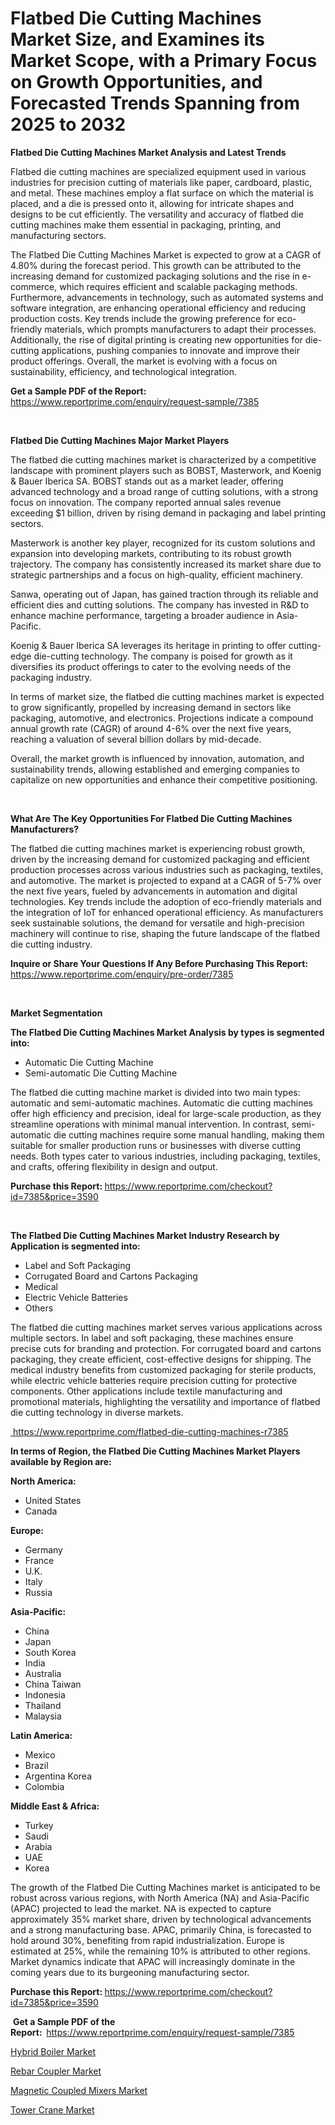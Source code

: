 <p><h1>Flatbed Die Cutting Machines Market Size, and Examines its Market Scope, with a Primary Focus on Growth Opportunities, and Forecasted Trends Spanning from 2025 to 2032</h1></p><p><strong>Flatbed Die Cutting Machines Market Analysis and Latest Trends</strong></p>
<p><p>Flatbed die cutting machines are specialized equipment used in various industries for precision cutting of materials like paper, cardboard, plastic, and metal. These machines employ a flat surface on which the material is placed, and a die is pressed onto it, allowing for intricate shapes and designs to be cut efficiently. The versatility and accuracy of flatbed die cutting machines make them essential in packaging, printing, and manufacturing sectors.</p><p>The Flatbed Die Cutting Machines Market is expected to grow at a CAGR of 4.80% during the forecast period. This growth can be attributed to the increasing demand for customized packaging solutions and the rise in e-commerce, which requires efficient and scalable packaging methods. Furthermore, advancements in technology, such as automated systems and software integration, are enhancing operational efficiency and reducing production costs. Key trends include the growing preference for eco-friendly materials, which prompts manufacturers to adapt their processes. Additionally, the rise of digital printing is creating new opportunities for die-cutting applications, pushing companies to innovate and improve their product offerings. Overall, the market is evolving with a focus on sustainability, efficiency, and technological integration.</p></p>
<p><strong>Get a Sample PDF of the Report:&nbsp;</strong> <a href="https://www.reportprime.com/enquiry/request-sample/7385?utm_campaign=2110&utm_medium=2&utm_source=Github&utm_content=ia&utm_term=19032025&utm_id=flatbed-die-cutting-machines">https://www.reportprime.com/enquiry/request-sample/7385</a></p>
<p>&nbsp;</p>
<p><strong>Flatbed Die Cutting Machines Major Market Players</strong></p>
<p><p>The flatbed die cutting machines market is characterized by a competitive landscape with prominent players such as BOBST, Masterwork, and Koenig & Bauer Iberica SA. BOBST stands out as a market leader, offering advanced technology and a broad range of cutting solutions, with a strong focus on innovation. The company reported annual sales revenue exceeding $1 billion, driven by rising demand in packaging and label printing sectors.</p><p>Masterwork is another key player, recognized for its custom solutions and expansion into developing markets, contributing to its robust growth trajectory. The company has consistently increased its market share due to strategic partnerships and a focus on high-quality, efficient machinery.</p><p>Sanwa, operating out of Japan, has gained traction through its reliable and efficient dies and cutting solutions. The company has invested in R&D to enhance machine performance, targeting a broader audience in Asia-Pacific.</p><p>Koenig & Bauer Iberica SA leverages its heritage in printing to offer cutting-edge die-cutting technology. The company is poised for growth as it diversifies its product offerings to cater to the evolving needs of the packaging industry.</p><p>In terms of market size, the flatbed die cutting machines market is expected to grow significantly, propelled by increasing demand in sectors like packaging, automotive, and electronics. Projections indicate a compound annual growth rate (CAGR) of around 4-6% over the next five years, reaching a valuation of several billion dollars by mid-decade.</p><p>Overall, the market growth is influenced by innovation, automation, and sustainability trends, allowing established and emerging companies to capitalize on new opportunities and enhance their competitive positioning.</p></p>
<p>&nbsp;</p>
<p><strong>What Are The Key Opportunities For Flatbed Die Cutting Machines Manufacturers?</strong></p>
<p><p>The flatbed die cutting machines market is experiencing robust growth, driven by the increasing demand for customized packaging and efficient production processes across various industries such as packaging, textiles, and automotive. The market is projected to expand at a CAGR of 5-7% over the next five years, fueled by advancements in automation and digital technologies. Key trends include the adoption of eco-friendly materials and the integration of IoT for enhanced operational efficiency. As manufacturers seek sustainable solutions, the demand for versatile and high-precision machinery will continue to rise, shaping the future landscape of the flatbed die cutting industry.</p></p>
<p><strong>Inquire or Share Your Questions If Any Before Purchasing This Report:</strong> <a href="https://www.reportprime.com/enquiry/pre-order/7385?utm_campaign=2110&utm_medium=2&utm_source=Github&utm_content=ia&utm_term=19032025&utm_id=flatbed-die-cutting-machines">https://www.reportprime.com/enquiry/pre-order/7385</a></p>
<p>&nbsp;</p>
<p><strong>Market Segmentation</strong></p>
<p><strong>The Flatbed Die Cutting Machines Market Analysis by types is segmented into:</strong></p>
<p><ul><li>Automatic Die Cutting Machine</li><li>Semi-automatic Die Cutting Machine</li></ul></p>
<p><p>The flatbed die cutting machine market is divided into two main types: automatic and semi-automatic machines. Automatic die cutting machines offer high efficiency and precision, ideal for large-scale production, as they streamline operations with minimal manual intervention. In contrast, semi-automatic die cutting machines require some manual handling, making them suitable for smaller production runs or businesses with diverse cutting needs. Both types cater to various industries, including packaging, textiles, and crafts, offering flexibility in design and output.</p></p>
<p><strong>Purchase this Report:&nbsp;</strong><a href="https://www.reportprime.com/checkout?id=7385&price=3590&utm_campaign=2110&utm_medium=2&utm_source=Github&utm_content=ia&utm_term=19032025&utm_id=flatbed-die-cutting-machines">https://www.reportprime.com/checkout?id=7385&price=3590</a></p>
<p>&nbsp;</p>
<p><strong>The Flatbed Die Cutting Machines Market Industry Research by Application is segmented into:</strong></p>
<p><ul><li>Label and Soft Packaging</li><li>Corrugated Board and Cartons Packaging</li><li>Medical</li><li>Electric Vehicle Batteries</li><li>Others</li></ul></p>
<p><p>The flatbed die cutting machines market serves various applications across multiple sectors. In label and soft packaging, these machines ensure precise cuts for branding and protection. For corrugated board and cartons packaging, they create efficient, cost-effective designs for shipping. The medical industry benefits from customized packaging for sterile products, while electric vehicle batteries require precision cutting for protective components. Other applications include textile manufacturing and promotional materials, highlighting the versatility and importance of flatbed die cutting technology in diverse markets.</p></p>
<p><a href="https://www.reportprime.com/flatbed-die-cutting-machines-r7385?utm_campaign=2110&utm_medium=2&utm_source=Github&utm_content=ia&utm_term=19032025&utm_id=flatbed-die-cutting-machines">&nbsp;https://www.reportprime.com/flatbed-die-cutting-machines-r7385</a></p>
<p><strong>In terms of Region, the Flatbed Die Cutting Machines Market Players available by Region are:</strong></p>
<p>
    <p> <strong> North America: </strong>
        <ul>
            <li>United States</li>
            <li>Canada</li>
        </ul>
        </p> 
    <p> <strong> Europe: </strong>
        <ul>
            <li>Germany</li>
            <li>France</li>
            <li>U.K.</li>
            <li>Italy</li>
            <li>Russia</li>
        </ul>
        </p> 
    <p> <strong> Asia-Pacific: </strong>
        <ul>
            <li>China</li>
            <li>Japan</li>
            <li>South Korea</li>
            <li>India</li>
            <li>Australia</li>
            <li>China Taiwan</li>
            <li>Indonesia</li>
            <li>Thailand</li>
            <li>Malaysia</li>
        </ul>
        </p> 
    <p> <strong> Latin America: </strong>
        <ul>
            <li>Mexico</li>
            <li>Brazil</li>
            <li>Argentina Korea</li>
            <li>Colombia</li>
        </ul>
        </p> 
    <p> <strong> Middle East & Africa: </strong>
        <ul>
            <li>Turkey</li>
            <li>Saudi</li>
            <li>Arabia</li>
            <li>UAE</li>
            <li>Korea</li>
        </ul>
    </p>
    </p>
<p><p>The growth of the Flatbed Die Cutting Machines market is anticipated to be robust across various regions, with North America (NA) and Asia-Pacific (APAC) projected to lead the market. NA is expected to capture approximately 35% market share, driven by technological advancements and a strong manufacturing base. APAC, primarily China, is forecasted to hold around 30%, benefiting from rapid industrialization. Europe is estimated at 25%, while the remaining 10% is attributed to other regions. Market dynamics indicate that APAC will increasingly dominate in the coming years due to its burgeoning manufacturing sector.</p></p>
<p><strong>Purchase this Report: </strong><a href="https://www.reportprime.com/checkout?id=7385&price=3590&utm_campaign=2110&utm_medium=2&utm_source=Github&utm_content=ia&utm_term=19032025&utm_id=flatbed-die-cutting-machines">https://www.reportprime.com/checkout?id=7385&price=3590</a></p>
<p>&nbsp;<strong>Get a Sample PDF of the Report:&nbsp;&nbsp;</strong><a href="https://www.reportprime.com/enquiry/request-sample/7385?utm_campaign=2110&utm_medium=2&utm_source=Github&utm_content=ia&utm_term=19032025&utm_id=flatbed-die-cutting-machines">https://www.reportprime.com/enquiry/request-sample/7385</a></p>
<p><strong></strong></p>
<p><p><a href="https://github.com/dahcheeviola/Market-Research-Report-List-1/blob/main/hybrid-boiler-market.md?utm_campaign=2110&utm_medium=2&utm_source=Github&utm_content=ia&utm_term=19032025&utm_id=flatbed-die-cutting-machines">Hybrid Boiler Market</a></p><p><a href="https://github.com/marrahcerpas05/Market-Research-Report-List-1/blob/main/rebar-coupler-market.md?utm_campaign=2110&utm_medium=2&utm_source=Github&utm_content=ia&utm_term=19032025&utm_id=flatbed-die-cutting-machines">Rebar Coupler Market</a></p><p><a href="https://github.com/rojannovarwd/Market-Research-Report-List-1/blob/main/magnetic-coupled-mixers-market.md?utm_campaign=2110&utm_medium=2&utm_source=Github&utm_content=ia&utm_term=19032025&utm_id=flatbed-die-cutting-machines">Magnetic Coupled Mixers Market</a></p><p><a href="https://github.com/dichkotuanny/Market-Research-Report-List-1/blob/main/tower-crane-market.md?utm_campaign=2110&utm_medium=2&utm_source=Github&utm_content=ia&utm_term=19032025&utm_id=flatbed-die-cutting-machines">Tower Crane Market</a></p></p>